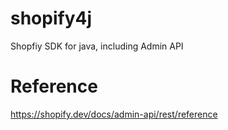 # shopify4j

Shopfiy SDK for java, including Admin API

# Reference
https://shopify.dev/docs/admin-api/rest/reference